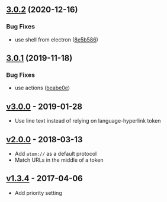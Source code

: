 ## [3.0.2](https://github.com/UziTech/hyperlink-hyperclick/compare/v3.0.1...v3.0.2) (2020-12-16)


### Bug Fixes

* use shell from electron ([8e5b586](https://github.com/UziTech/hyperlink-hyperclick/commit/8e5b58679b723f6925cd576b090ba3ad945a20fd))

## [3.0.1](https://github.com/UziTech/hyperlink-hyperclick/compare/v3.0.0...v3.0.1) (2019-11-18)


### Bug Fixes

* use actions ([beabe0e](https://github.com/UziTech/hyperlink-hyperclick/commit/beabe0e7c8e2e0dce637fad1af41e5c22e469d17))

## [v3.0.0](https://github.com/UziTech/hyperlink-hyperclick/compare/v2.0.0...v3.0.0) - 2019-01-28

- Use line text instead of relying on language-hyperlink token

## [v2.0.0](https://github.com/UziTech/hyperlink-hyperclick/compare/v1.3.4...v2.0.0) - 2018-03-13

- Add `atom://` as a default protocol
- Match URLs in the middle of a token

## [v1.3.4](https://github.com/UziTech/hyperlink-hyperclick/compare/v1.3.3...v1.3.4) - 2017-04-06

- Add priority setting
